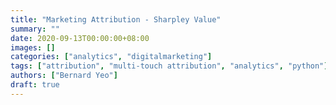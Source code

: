 ```yaml
---
title: "Marketing Attribution - Sharpley Value"
summary: ""
date: 2020-09-13T00:00:00+08:00
images: []
categories: ["analytics", "digitalmarketing"]
tags: ["attribution", "multi-touch attribution", "analytics", "python"]
authors: ["Bernard Yeo"]
draft: true
---
```

